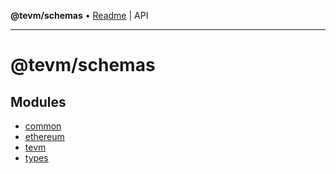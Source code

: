**@tevm/schemas** • [Readme](README.md) \| API

***

# @tevm/schemas

## Modules

- [common](common/README.md)
- [ethereum](ethereum/README.md)
- [tevm](tevm/README.md)
- [types](types/README.md)
